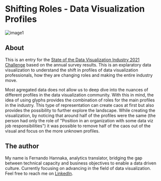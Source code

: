 # Shifting Roles - Data Visualization Profiles

![image1](Dataviz%20professionals%20v2.2.png)

## About

This is an entry for the [State of the Data Visualization Industry 2021 Challenge](https://www.datavisualizationsociety.org/soti-challenge-2021) based on the annual survey results.  This is an explaratory data visualization to understand the shift in profiles of data visualization professionals, how they are changing roles and making the entire industry move.

Most agregated data does not allow us to deep dive into the nuances of different profiles in the data visualization community.  With this in mind, the idea of using glyphs provides the combination of roles for the main profiles in the industry.  This type of representation can create caos at first but also provides the possibility to further explore the landscape.  While creating the visualization, by noticing that around half of the profiles were the same (the person had only the role of "Position in an organization with some data viz job responsibilities") it was possible to remove half of the caos out of the visual and focus on the more unknown profiles.

## The author

My name is Fernando Hannaka, analytics translator, bridging the gap between technical capacity and business objectives to enable a data driven culture.  Currently focusing on advancing in the field of data visualization.  Feel free to reach me on [LinkedIn](https://linkedin.com/in/fernandohannaka).
